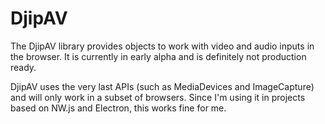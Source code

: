 # DjipAV

The DjipAV library provides objects to work with video and audio inputs in the browser. It is 
currently in early alpha and is definitely not production ready.  

DjipAV uses the very last APIs (such as MediaDevices and ImageCapture) and will only work in a 
subset of browsers. Since I'm using it in projects based on NW.js and Electron, this works fine for
me.
